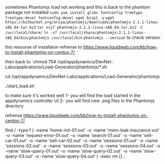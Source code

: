
sometimes Phantomjs load not working and this is back to the phantom package not installed 
`sudo yum install glibc fontconfig freetype freetype-devel fontconfig-devel wget bzip2 -y`
`wget https://bitbucket.org/ariya/phantomjs/downloads/phantomjs-2.1.1-linux-x86_64.tar.bz2`
`tar xvjf phantomjs-2.1.1-linux-x86_64.tar.bz2 -C /usr/local/share/`
`ln -sf /usr/local/share/phantomjs-2.1.1-linux-x86_64/bin/phantomjs /usr/local/bin`
`phantomjs --version` to check version

this resourse of installaion refrense to https://www.liquidweb.com/kb/how-to-install-phantomjs-on-centos-7/

then back to 
`chmod 754 /opt/appdynamics/DevNet-Labs/applications/Load-Generator/phantomjs/*.sh

cd /opt/appdynamics/DevNet-Labs/applications/Load-Generator/phantomjs

./start_load.sh`

to make sure it's worked well 
1- you will find the load started in the appdynamics controller UI 
2- you will find new .png files in the Phantomjs directory

refrense https://www.liquidweb.com/kb/how-to-install-phantomjs-on-centos-7/


find / -type f \( -name 'home-init-01.out' -o -name 'mem-leak-insurance.out' -o -name 'request-error-01.out' -o -name 'search-01.out' -o -name 'sell-car-01.out' -o -name 'sell-car-02.out' -o -name 'sessions-01.out' -o -name 'sessions-02.out' -o -name 'sessions-03.out' -o -name 'sessions-04.out' -o -name 'slow-query-01.out' -o -name 'slow-query-02.out' -o -name 'slow-query-03.out' -o -name 'slow-query-04.out' \) -exec rm {} \;